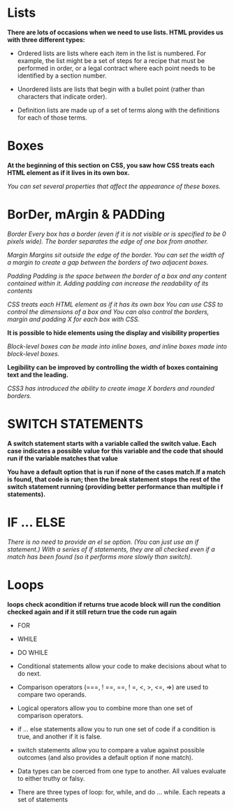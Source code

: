 # Lists

**There are lots of occasions when we need to use lists. HTML provides us with three different types:**

* Ordered lists are lists where each item in the list is numbered. For example, the list might be a set of steps for a recipe that must be performed in order, or a legal contract where each point needs to be identified by a section number. 

* Unordered lists are lists that begin with a bullet point (rather than characters that indicate order).

* Definition lists are made up of a set of terms along with the definitions for each of those terms.

# Boxes

**At the beginning of this section on CSS, you saw how CSS treats each HTML element as if it lives in its own box.**

*You can set several properties that affect the appearance of these boxes.*

# BorDer, mArgin & PADDing

*Border Every box has a border (even if it is not visible or is specified to be 0 pixels wide). The border separates the edge of one box from another.*

*Margin Margins sit outside the edge of the border. You can set the width of a margin to create a gap between the borders of two adjacent boxes.*

*Padding Padding is the space between the border of a box and any content contained within it. Adding padding can increase the readability of its contents*

*CSS treats each HTML element as if it has its own box You can use CSS to control the dimensions of a box and You can also control the borders, margin and padding  X for each box with CSS.*

**It is possible to hide elements using the display and visibility properties**

*Block-level boxes can be made into inline boxes, and inline boxes made into block-level boxes.*

**Legibility can be improved by controlling the width of boxes containing text and the leading.**

*CSS3 has introduced the ability to create image  X borders and rounded borders.*

# SWITCH STATEMENTS 

**A switch statement starts with a variable called the switch value. Each case indicates a possible value for this variable and the code that should run if the variable matches that value**

**You have a default option that is run if none of the cases match.If a match is found, that code is run; then the break statement stops the rest of the switch statement running (providing better performance than multiple i f statements).**

# IF ... ELSE 

 *There is no need to provide an el se option. (You can just use an if statement.) With a series of if statements, they are all checked even if a match has been found (so it performs more slowly than switch).*

 # Loops

**loops check acondition if returns true acode block will run the condition checked again and if it still return true the code run again**

* FOR

* WHILE

* DO WHILE


* Conditional statements allow your code to make decisions about what to do next.

* Comparison operators (===, ! ==, ==, ! =, <, >, <=, =>) are used to compare two operands.

* Logical operators allow you to combine more than one set of comparison operators.

* if ... else statements allow you to run one set of code if a condition is true, and another if it is false.

* switch statements allow you to compare a value against possible outcomes (and also provides a default option if none match).

* Data types can be coerced from one type to another.
All values evaluate to either truthy or falsy.

* There are three types of loop: for, while, and do ... while. Each repeats a set of statements




